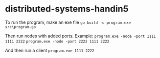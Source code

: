 # distributed-systems-handin5

To run the program, make an exe file
```go build -o program.exe src\program.go```

Then run nodes with added ports. Example:
```program.exe -node -port 1111 1111 2222```
```program.exe -node -port 2222 1111 2222```

And then run a client
```program.exe 1111 2222```
